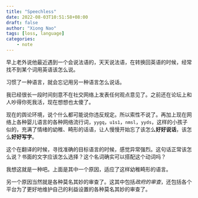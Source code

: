 ```yaml
---
title: "Speechless"
date: 2022-08-03T10:51:58+08:00
draft: false
author: "Xiong Nao"
tags: [loss, language]
categories:
    - note
---
```

早上老外说他最近遇到一个会说法语的，天天说法语，在转换回英语的时候，经常找不到某个词用英语该怎么说。

习惯了一种语言，就会忘记用另一种语言怎么说话。

我已经很长一段时间刻意不在社交网络上发表任何观点意见了。之前还在论坛上和人吵得你死我活，现在想想也太傻了。

现在的舆论环境，说个什么都可能说你违反规定。所以索性不说了。再加上现在网络上各种婴儿语言的各种网络流行词，`yygq`，`u1s1`，`nmsl`，`yyds`，这样的小孩子似的，充满了情绪的幼稚、畸形的话语，让人慢慢开始忘了该怎么**好好说话**，该怎么**好好写字**。

这个在翻译的时候，寻找准确的目标语言的时候，感觉异常强烈。这句话正常该怎么说？书面的文字应该怎么选择？这个名词确实可以搭配这个动词吗？

我想这就是一种吧。上面是其中一个原因，适应了这样幼稚畸形的语言。

另一个原因当然就是各种莫名其妙的审查了。这其中包括*政府的审查*，还包括各个平台为了更好地维护自己的利益设置的各种莫名其妙的审查了。
